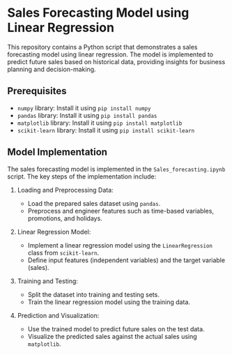 # Sales Forecasting Model using Linear Regression

This repository contains a Python script that demonstrates a sales forecasting model using linear regression. The model is implemented to predict future sales based on historical data, providing insights for business planning and decision-making.

## Prerequisites

- `numpy` library: Install it using `pip install numpy`
- `pandas` library: Install it using `pip install pandas`
- `matplotlib` library: Install it using `pip install matplotlib`
- `scikit-learn` library: Install it using `pip install scikit-learn`
## Model Implementation

The sales forecasting model is implemented in the `Sales_forecasting.ipynb` script. The key steps of the implementation include:

1. Loading and Preprocessing Data:
   - Load the prepared sales dataset using `pandas`.
   - Preprocess and engineer features such as time-based variables, promotions, and holidays.

2. Linear Regression Model:
   - Implement a linear regression model using the `LinearRegression` class from `scikit-learn`.
   - Define input features (independent variables) and the target variable (sales).

3. Training and Testing:
   - Split the dataset into training and testing sets.
   - Train the linear regression model using the training data.

4. Prediction and Visualization:
   - Use the trained model to predict future sales on the test data.
   - Visualize the predicted sales against the actual sales using `matplotlib`.
